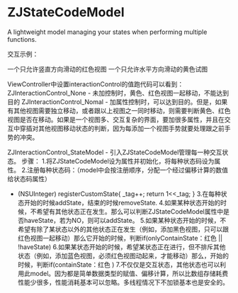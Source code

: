 # ZJStateCodeModel
A lightweight model managing your states when  performing multiple functions.

交互示例：

一个只允许竖直方向滑动的红色视图
一个只允许水平方向滑动的黄色试图

ViewController中设置interactionControl的值跑代码可以看到：
ZJInteractionControl_None - 未加控制时，黄色、红色视图一起移动，不能达到目的
ZJInteractionControl_Nomal - 加属性控制时，可以达到目的。但是，如果有其他视图需要独立移动，或者跟以上视图之一同时移动，则需要判断黄色、红色视图是否在移动。如果是一个视图多、交互复杂的界面，要加很多属性，并且在交互中穿插对其他视图移动状态的判断，因为每添加一个视图手势就要处理跟之前手势的冲突。

ZJInteractionControl_StateModel - 引入ZJStateCodeModel管理每一种交互状态。
步骤：
1.将ZJStateCodeModel设为属性并初始化，将每种状态码设为属性。
2.注册每种状态码：（model中会按注册顺序，分配一个经过偏移计算的数值给状态码属性）
- (NSUInteger) registerCustomState{
    _tag++;
    return 1<<_tag;
}
3.在每种状态开始的时候addState，结束的时候removeState.
4.如果某种状态开始的时候，不希望有其他状态正在发生。那么可以判断ZJStateCodeModel属性中是否haveState，若为NO，则可以addState。
5.如果某种状态开始的时候，不希望有除了某状态以外的其他状态正在发生（例如，添加黑色视图，只可以跟红色视图一起移动）那么它开始的时候，判断if(onlyContainState：红色 || !haveState)
6.如果某状态开始的时候，希望某状态正在进行，但不排斥其他状态（例如，添加蓝色视图，必须红色视图动起来，才能移动）那么，开始的时候，判断if(containState：红色 )
7.不仅仅是交互状态，其他状态也可以利用此model。因为都是简单数据类型的赋值、偏移计算，所以比数组存储耗费性能少很多，性能消耗基本可以忽略。多线程情况下不加锁基本也是安全的。



